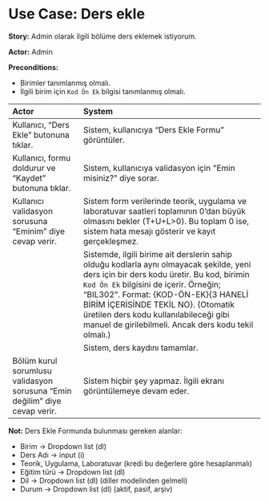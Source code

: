 Use Case: Ders ekle
============

**Story:** Admin olarak ilgili bölüme ders eklemek istiyorum.

**Actor:** Admin

**Preconditions:**

- Birimler tanımlanmış olmalı.
- İlgili birim için `Kod Ön Ek` bilgisi tanımlanmış olmalı.

| Actor        | System       |
| :----------- |:-------------|
| Kullanıcı, “Ders Ekle” butonuna tıklar. | Sistem, kullanıcıya “Ders Ekle Formu” görüntüler.|
| Kullanıcı, formu doldurur ve “Kaydet” butonuna tıklar. | Sistem, kullanıcıya validasyon için "Emin misiniz?" diye sorar. |
| Kullanıcı validasyon sorusuna “Eminim” diye cevap verir.| Sistem form verilerinde teorik, uygulama ve laboratuvar saatleri toplamının 0’dan büyük olmasını bekler (T+U+L>0). Bu toplam 0 ise, sistem hata mesajı gösterir ve kayıt gerçekleşmez. |
|| Sistemde, ilgili birime ait derslerin sahip olduğu kodlarla aynı olmayacak şekilde, yeni ders için bir ders kodu üretir. Bu kod, birimin `Kod Ön Ek` bilgisini de içerir. Örneğin; “BIL302”. Format: {KOD-ÖN-EK}{3 HANELİ BİRİM İÇERİSİNDE TEKİL NO}. (Otomatik üretilen ders kodu kullanılabileceği gibi manuel de girilebilmeli. Ancak ders kodu tekil olmalı.) |
|| Sistem, ders kaydını tamamlar. |
| Bölüm kurul sorumlusu validasyon sorusuna “Emin değilim” diye cevap verir. | Sistem hiçbir şey yapmaz. İlgili ekranı görüntülemeye devam eder.|

**Not:** Ders Ekle Formunda bulunması gereken alanlar:

- Birim -> Dropdown list (dl)
- Ders Adı -> input (i)
- Teorik, Uygulama, Laboratuvar (kredi bu değerlere göre hesaplanmalı)
- Eğitim türü -> Dropdown list (dl)
- Dil -> Dropdown list (dl) (diller modelinden gelmeli)
- Durum -> Dropdown list (dl) (aktif, pasif, arşiv)
